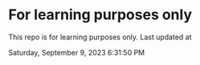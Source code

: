 # For learning purposes only
This repo is for learning purposes only.
Last updated at

Saturday, September 9, 2023 6:31:50 PM

